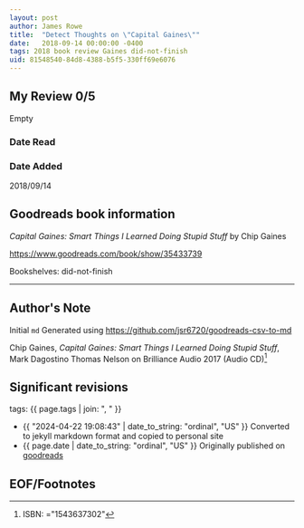 ```yaml
---
layout: post
author: James Rowe
title:  "Detect Thoughts on \"Capital Gaines\""
date:   2018-09-14 00:00:00 -0400
tags: 2018 book review Gaines did-not-finish
uid: 81548540-84d8-4388-b5f5-330ff69e6076
---
```




## My Review 0/5

Empty

### Date Read


### Date Added
2018/09/14

## Goodreads book information

*Capital Gaines: Smart Things I Learned Doing Stupid Stuff* by Chip Gaines

https://www.goodreads.com/book/show/35433739

Bookshelves: did-not-finish

---

## Author's Note

Initial `md` Generated using https://github.com/jsr6720/goodreads-csv-to-md

Chip Gaines, *Capital Gaines: Smart Things I Learned Doing Stupid Stuff*, Mark Dagostino Thomas Nelson on Brilliance Audio 2017 (Audio CD)[^1]

## Significant revisions

tags: {{ page.tags | join: ", " }} <!-- todo move this somewhere -->

- {{ "2024-04-22 19:08:43" | date_to_string: "ordinal", "US" }} Converted to jekyll markdown format and copied to personal site
- {{ page.date | date_to_string: "ordinal", "US" }} Originally published on [goodreads](https://www.goodreads.com)

## EOF/Footnotes

[^1]: ISBN: ="1543637302"